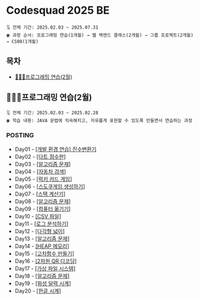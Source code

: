 # Codesquad 2025 BE

```aiignore
🗓️ 전체 기간: 2025.02.03 ~ 2025.07.31
🍀 과정 순서: 프로그래밍 연습(1개월) → 웹 백엔드 클래스(2개월) → 그룹 프로젝트(2개월) → CS08(1개월)
```

## 목차
- [🧑🏻‍💻프로그래밍 연습(2월)](#🧑🏻‍💻-프로그래밍-연습(2월))


## 🧑🏻‍💻프로그래밍 연습(2월)
```aiignore
🗓️ 전체 기간: 2025.02.03 ~ 2025.02.28
🍀 학습 내용: JAVA 문법에 익숙해지고, 자유롭게 표현할 수 있도록 만들면서 연습하는 과정
```

### POSTING
- Day01 - [[개발 환경 연습] 진수변환기](https://gist.github.com/dorkem/e699f300d75d2d587eca2f2bca71f3cb)
- Day02 - [[다트 점수판]](https://gist.github.com/dorkem/e699f300d75d2d587eca2f2bca71f3cb)
- Day03 - [[알고리즘 문제]](https://gist.github.com/dorkem/e699f300d75d2d587eca2f2bca71f3cb)
- Day04 - [[자동차 검색]](https://gist.github.com/dorkem/e699f300d75d2d587eca2f2bca71f3cb)
- Day05 - [[럭키 카드 게임]](https://gist.github.com/dorkem/e699f300d75d2d587eca2f2bca71f3cb)
- Day06 - [[스도쿠게임 생성하기]](https://gist.github.com/dorkem/e699f300d75d2d587eca2f2bca71f3cb)
- Day07 - [[스택 계산기]](https://gist.github.com/dorkem/e699f300d75d2d587eca2f2bca71f3cb)
- Day08 - [[알고리즘 문제]](https://gist.github.com/dorkem/e699f300d75d2d587eca2f2bca71f3cb)
- Day09 - [[컴퓨터 옮기기]](https://gist.github.com/dorkem/e699f300d75d2d587eca2f2bca71f3cb)
- Day10 - [[CSV 파일]](https://gist.github.com/dorkem/e699f300d75d2d587eca2f2bca71f3cb)
- Day11 - [[로그 분석하기]](https://gist.github.com/dorkem/e699f300d75d2d587eca2f2bca71f3cb)
- Day12 - [[다각형 넓이]](https://gist.github.com/dorkem/e699f300d75d2d587eca2f2bca71f3cb)
- Day13 - [[알고리즘 문제]](https://gist.github.com/dorkem/e699f300d75d2d587eca2f2bca71f3cb)
- Day14 - [[HEAP 메모리]](https://gist.github.com/dorkem/e699f300d75d2d587eca2f2bca71f3cb)
- Day15 - [[고차함수 만들기]](https://gist.github.com/dorkem/e699f300d75d2d587eca2f2bca71f3cb)
- Day16 - [[2차원 QR 디코딩]](https://gist.github.com/dorkem/e699f300d75d2d587eca2f2bca71f3cb)
- Day17 - [[가상 파일 시스템]](https://gist.github.com/dorkem/e699f300d75d2d587eca2f2bca71f3cb)
- Day18 - [[알고리즘 문제]](https://gist.github.com/dorkem/e699f300d75d2d587eca2f2bca71f3cb)
- Day19 - [[화성 달력 시계]](https://gist.github.com/dorkem/e699f300d75d2d587eca2f2bca71f3cb)
- Day20 - [[한글 시계]](https://gist.github.com/dorkem/e699f300d75d2d587eca2f2bca71f3cb)


